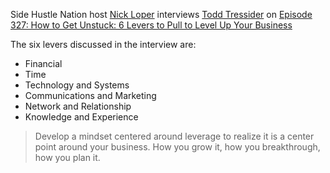 <!--
.. title: Todd Tressider on Developing A Leverage Mindset
.. slug: todd_tressider
.. date: 2019-03-30 09:48:00 UTC
.. tags: mindset, leverage
.. category:
.. link: 
.. description: Source:  Side Hustle Nation podcast hosted by Nick Loper.
.. type: text
-->

Side Hustle Nation host [Nick Loper](https://www.sidehustlenation.com/about/)
interviews [Todd Tressider](https://financialmentor.com/)
on [Episode 327:  How to Get Unstuck:
6 Levers to Pull to Level Up Your Business](https://www.sidehustlenation.com/get-unstuck/)

The six levers discussed in the interview are:  
- Financial  
- Time  
- Technology and Systems   
- Communications and Marketing    
- Network and Relationship  
- Knowledge and Experience  
> Develop a mindset centered around leverage to realize it is a center point around your business.
How you grow it, how you breakthrough, how you plan it.
